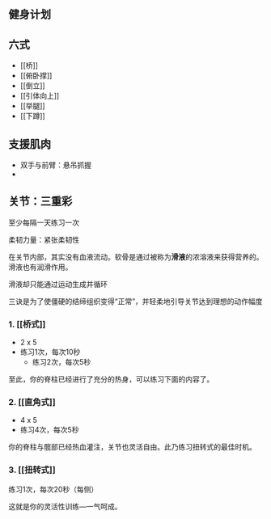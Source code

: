 ## 健身计划


## 六式

- [[桥]]
- [[俯卧撑]]
- [[倒立]]
- [[引体向上]]
- [[举腿]]
- [[下蹲]]

## 支援肌肉

- 双手与前臂：悬吊抓握
- 

## 关节：三重彩

至少每隔一天练习一次

柔韧力量：紧张柔韧性

在关节内部，其实没有血液流动。软骨是通过被称为**滑液**的浓溶液来获得营养的。滑液也有润滑作用。

滑液却只能通过运动生成并循环

三诀是为了使僵硬的结缔组织变得“正常”​，并轻柔地引导关节达到理想的动作幅度


### 1. [[桥式]]
- 2 x 5
- 练习1次，每次10秒
	- 练习2次，每次5秒

至此，你的脊柱已经进行了充分的热身，可以练习下面的内容了。

### 2. [[直角式]]

- 4 x 5
- 练习4次，每次5秒

 你的脊柱与髋部已经热血灌注，关节也灵活自由。此乃练习扭转式的最佳时机。

### 3. [[扭转式]]

练习1次，每次20秒（每侧）

这就是你的灵活性训练—一气呵成。
